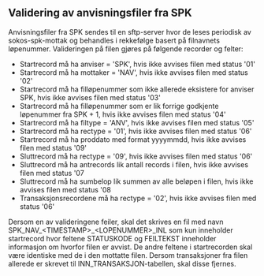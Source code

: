 ## Validering av anvisningsfiler fra SPK
Anvisningsfiler fra SPK sendes til en sftp-server hvor de leses periodisk av sokos-spk-mottak og behandles i rekkefølge basert på filnavnets løpenummer.
Valideringen på filen gjøres på følgende recorder og felter:
* Startrecord må ha anviser = 'SPK', hvis ikke avvises filen med status '01'
* Startrecord må ha mottaker = 'NAV', hvis ikke avvises filen med status '02'
* Startrecord må ha filløpenummer som ikke allerede eksistere for anviser SPK, hvis ikke avvises filen med status '03'
* Startrecord må ha filløpenummer som er lik forrige godkjente løpenummer fra SPK + 1, hvis ikke avvises filen med status '04'
* Startrecord må ha filtype = 'ANV', hvis ikke avvises filen med status '05'
* Startrecord må ha rectype = '01', hvis ikke avvises filen med status '06'
* Startrecord må ha proddato med format yyyymmdd, hvis ikke avvises filen med status '09'
* Sluttrecord må ha rectype = '09', hvis ikke avvises filen med status '06'
* Sluttrecord må ha antrecords lik antall records i filen, hvis ikke avvises filen med status '07
* Sluttrecord må ha sumbelop lik summen av alle beløpen i filen, hvis ikke avvises filen med status '08
* Transaksjonsrecordene må ha rectype = '02', hvis ikke avvises filen med status '06'

Dersom en av valideringene feiler, skal det skrives en fil med navn SPK_NAV_\<TIMESTAMP>_\<LOPENUMMER>_INL som kun inneholder startrecord hvor feltene STATUSKODE og FEILTEKST inneholder informasjon om hvorfor filen er avvist. 
De andre feltene i startrecorden skal være identiske med de i den mottatte filen. Dersom transaksjoner fra filen allerede er skrevet til INN_TRANSAKSJON-tabellen, skal disse fjernes.
